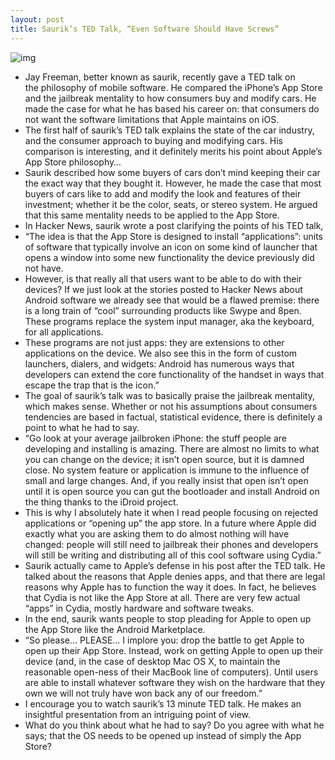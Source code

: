 ```yaml
---
layout: post
title: Saurik’s TED Talk, “Even Software Should Have Screws”
---
```

![img](http://media.idownloadblog.com/wp-content/uploads/2010/11/iCar.jpeg)
* Jay Freeman, better known as saurik, recently gave a TED talk on the philosophy of mobile software. He compared the iPhone’s App Store and the jailbreak mentality to how consumers buy and modify cars. He made the case for what he has based his career on: that consumers do not want the software limitations that Apple maintains on iOS.
* The first half of saurik’s TED talk explains the state of the car industry, and the consumer approach to buying and modifying cars. His comparison is interesting, and it definitely merits his point about Apple’s App Store philosophy…
* Saurik described how some buyers of cars don’t mind keeping their car the exact way that they bought it. However, he made the case that most buyers of cars like to add and modify the look and features of their investment; whether it be the color, seats, or stereo system. He argued that this same mentality needs to be applied to the App Store.
* In Hacker News, saurik wrote a post clarifying the points of his TED talk,
* “The idea is that the App Store is designed to install “applications”: units of software that typically involve an icon on some kind of launcher that opens a window into some new functionality the device previously did not have.
* However, is that really all that users want to be able to do with their devices? If we just look at the stories posted to Hacker News about Android software we already see that would be a flawed premise: there is a long train of “cool” surrounding products like Swype and 8pen. These programs replace the system input manager, aka the keyboard, for all applications.
* These programs are not just apps: they are extensions to other applications on the device. We also see this in the form of custom launchers, dialers, and widgets: Android has numerous ways that developers can extend the core functionality of the handset in ways that escape the trap that is the icon.”
* The goal of saurik’s talk was to basically praise the jailbreak mentality, which makes sense. Whether or not his assumptions about consumers tendencies are based in factual, statistical evidence, there is definitely a point to what he had to say.
* “Go look at your average jailbroken iPhone: the stuff people are developing and installing is amazing. There are almost no limits to what you can change on the device; it isn’t open source, but it is damned close. No system feature or application is immune to the influence of small and large changes. And, if you really insist that open isn’t open until it is open source you can gut the bootloader and install Android on the thing thanks to the iDroid project.
* This is why I absolutely hate it when I read people focusing on rejected applications or “opening up” the app store. In a future where Apple did exactly what you are asking them to do almost nothing will have changed: people will still need to jailbreak their phones and developers will still be writing and distributing all of this cool software using Cydia.”
* Saurik actually came to Apple’s defense in his post after the TED talk. He talked about the reasons that Apple denies apps, and that there are legal reasons why Apple has to function the way it does. In fact, he believes that Cydia is not like the App Store at all. There are very few actual “apps” in Cydia, mostly hardware and software tweaks.
* In the end, saurik wants people to stop pleading for Apple to open up the App Store like the Android Marketplace.
* “So please… PLEASE… I implore you: drop the battle to get Apple to open up their App Store. Instead, work on getting Apple to open up their device (and, in the case of desktop Mac OS X, to maintain the reasonable open-ness of their MacBook line of computers). Until users are able to install whatever software they wish on the hardware that they own we will not truly have won back any of our freedom.”
* I encourage you to watch saurik’s 13 minute TED talk. He makes an insightful presentation from an intriguing point of view.
* What do you think about what he had to say? Do you agree with what he says; that the OS needs to be opened up instead of simply the App Store?

